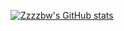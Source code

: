 [![Zzzzbw's GitHub stats](https://github-readme-stats.vercel.app/api?username=zzzzbw)](https://github.com/zzzzbw)
